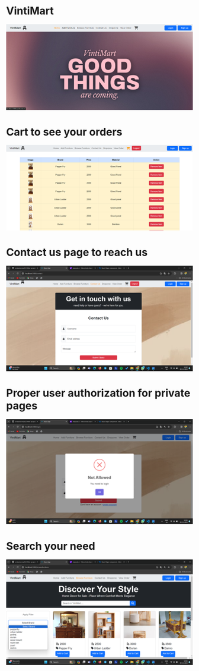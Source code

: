 # VintiMart
![my image](https://github.com/omkarsharma2821/Mini-project/blob/master/screenshots/Screenshot%20(69).png)
# Cart to see your orders
![my image](https://github.com/omkarsharma2821/Mini-project/blob/master/screenshots/Screenshot%20(77).png)
# Contact us page to reach us
![my image](https://github.com/omkarsharma2821/Mini-project/blob/master/screenshots/Screenshot%20(76).png)
# Proper user authorization for private pages
![my image](https://github.com/omkarsharma2821/Mini-project/blob/master/screenshots/Screenshot%20(72).png)
# Search your need
![my image](https://github.com/omkarsharma2821/Mini-project/blob/master/screenshots/Screenshot%20(73).png)
